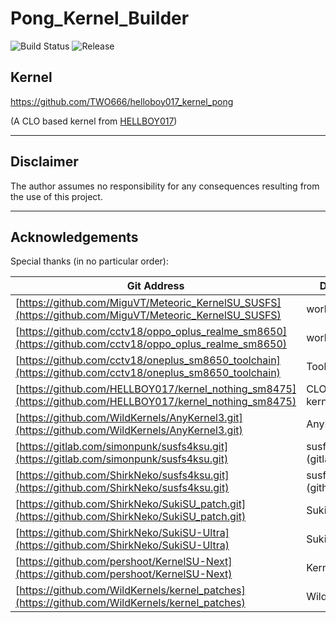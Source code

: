 
# Pong_Kernel_Builder

![Build Status](https://img.shields.io/badge/build-passing-brightgreen)
![Release](https://img.shields.io/badge/release-latest-blue)

## Kernel

https://github.com/TWO666/helloboy017_kernel_pong

(A CLO based kernel from  [HELLBOY017](https://github.com/HELLBOY017/kernel_nothing_sm8475))

---

## Disclaimer

The author assumes no responsibility for any consequences resulting from the use of this project.

---

## Acknowledgements

Special thanks (in no particular order):

| Git Address | Description |
| --- | --- |
| [https://github.com/MiguVT/Meteoric_KernelSU_SUSFS](https://github.com/MiguVT/Meteoric_KernelSU_SUSFS) | workflow |
| [https://github.com/cctv18/oppo_oplus_realme_sm8650](https://github.com/cctv18/oppo_oplus_realme_sm8650) | workflow |
| [https://github.com/cctv18/oneplus_sm8650_toolchain](https://github.com/cctv18/oneplus_sm8650_toolchain) | Toolchain |
| [https://github.com/HELLBOY017/kernel_nothing_sm8475](https://github.com/HELLBOY017/kernel_nothing_sm8475) | CLO based kernel |
| [https://github.com/WildKernels/AnyKernel3.git](https://github.com/WildKernels/AnyKernel3.git) | AnyKernel3 |
| [https://gitlab.com/simonpunk/susfs4ksu.git](https://gitlab.com/simonpunk/susfs4ksu.git) | susfs4ksu (gitlab) |
| [https://github.com/ShirkNeko/susfs4ksu.git](https://github.com/ShirkNeko/susfs4ksu.git) | susfs4ksu (github) |
| [https://github.com/ShirkNeko/SukiSU_patch.git](https://github.com/ShirkNeko/SukiSU_patch.git) | SukiSU_patch |
| [https://github.com/ShirkNeko/SukiSU-Ultra](https://github.com/ShirkNeko/SukiSU-Ultra) | SukiSU-Ultra |
| [https://github.com/pershoot/KernelSU-Next](https://github.com/pershoot/KernelSU-Next) | KernelSU-Next |
| [https://github.com/WildKernels/kernel_patches](https://github.com/WildKernels/kernel_patches) | WildKSU_patches |

